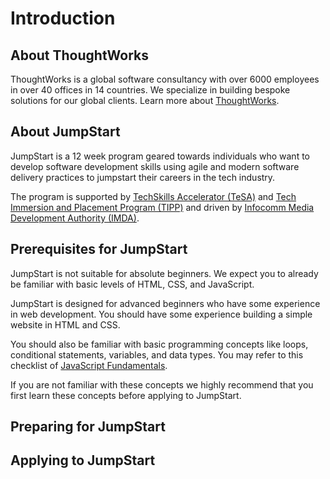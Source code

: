 # Introduction

## About ThoughtWorks

ThoughtWorks is a global software consultancy with over 6000 employees in over 40 offices in 14 countries. We specialize in building bespoke solutions for our global clients. Learn more about [ThoughtWorks](https://www.thoughtworks.com/about-us).

## About JumpStart

JumpStart is a 12 week program geared towards individuals who want to develop software development skills using agile and modern software delivery practices to jumpstart their careers in the tech industry.

The program is supported by [TechSkills Accelerator (TeSA)](https://www.skillsfuture.sg/tesa) and [Tech Immersion and Placement Program (TIPP)](https://www.imda.gov.sg/imtalent/programmes/tipp) and driven by [Infocomm Media Development Authority (IMDA)](https://www2.imda.gov.sg/).

## Prerequisites for JumpStart

JumpStart is not suitable for absolute beginners. We expect you to already be familiar with basic levels of HTML, CSS, and JavaScript.

JumpStart is designed for advanced beginners who have some experience in web development. You should have some experience building a simple website in HTML and CSS.

You should also be familiar with basic programming concepts like loops, conditional statements, variables, and data types. You may refer to this checklist of [JavaScript Fundamentals](https://javascript.info/first-steps).

If you are not familiar with these concepts we highly recommend that you first learn these concepts before applying to JumpStart.

## Preparing for JumpStart

## Applying to JumpStart
